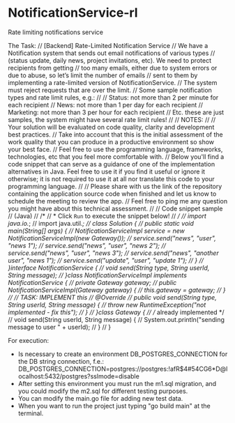 # NotificationService-rl
Rate limiting notifications service

The Task:
// [Backend] Rate-Limited Notification Service
// We have a Notification system that sends out email notifications of various types
// (status update, daily news, project invitations, etc). We need to protect recipients from getting
// too many emails, either due to system errors or due to abuse, so let’s limit the number of emails
// sent to them by implementing a rate-limited version of NotificationService.
// The system must reject requests that are over the limit.
// Some sample notification types and rate limit rules, e.g.:
//
// Status: not more than 2 per minute for each recipient
// News: not more than 1 per day for each recipient
// Marketing: not more than 3 per hour for each recipient
// Etc. these are just samples, the system might have several rate limit rules!
//
// NOTES:
//
// Your solution will be evaluated on code quality, clarity and development best practices.
// Take into account that this is the initial assessment of the work quality that you can produce in a productive environment so show your best face.
// Feel free to use the programming language, frameworks, technologies, etc that you feel more comfortable with.
// Below you'll find a code snippet that can serve as a guidance of one of the implementation alternatives in Java. Feel free to use it if you find it useful or ignore it otherwise; it is not required to use it at all nor translate this code to your programming language.
//
// Please share with us the link of the repository containing the application source code when finished and let us know to schedule the meeting to review the app.
// Feel free to ping me any question you might have about this technical assessment.
//
// Code snippet sample
// (Java)
// /*
// * Click `Run` to execute the snippet below!
// */
// import java.io.*;
// import java.util.*;
// class Solution {
// public static void main(String[] args) {
// NotificationServiceImpl service = new NotificationServiceImpl(new Gateway());
// service.send("news", "user", "news 1");
// service.send("news", "user", "news 2");
// service.send("news", "user", "news 3");
// service.send("news", "another user", "news 1");
// service.send("update", "user", "update 1");
// }
// }interface NotificationService {
// void send(String type, String userId, String message);
// }class NotificationServiceImpl implements NotificationService {
// private Gateway gateway;
// public NotificationServiceImpl(Gateway gateway) {
// this.gateway = gateway;
// }
// // TASK: IMPLEMENT this
// @Override
// public void send(String type, String userId, String message) {
// throw new RuntimeException("not implemented - fix this");
// }
// }class Gateway {
// /* already implemented */
// void send(String userId, String message) {
// System.out.println("sending message to user " + userId);
// }
// }

For execution:
- Is necessary to create an environment DB_POSTGRES_CONNECTION for the DB string connection, f.e.:
  DB_POSTGRES_CONNECTION=postgres://postgres:!afR$4#54CG6*D@localhost:5432/postgres?sslmode\=disable
- After setting this environment you must run the m1.sql migration, and you could modify the m2.sql for different
  testing purposes.
- You can modify the main.go file for adding new test data.
- When you want to run the project just typing "go build main" at the terminal.